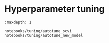 # Hyperparameter tuning

```{toctree}
:maxdepth: 1

notebooks/tuning/autotune_scvi
notebooks/tuning/autotune_new_model
```
